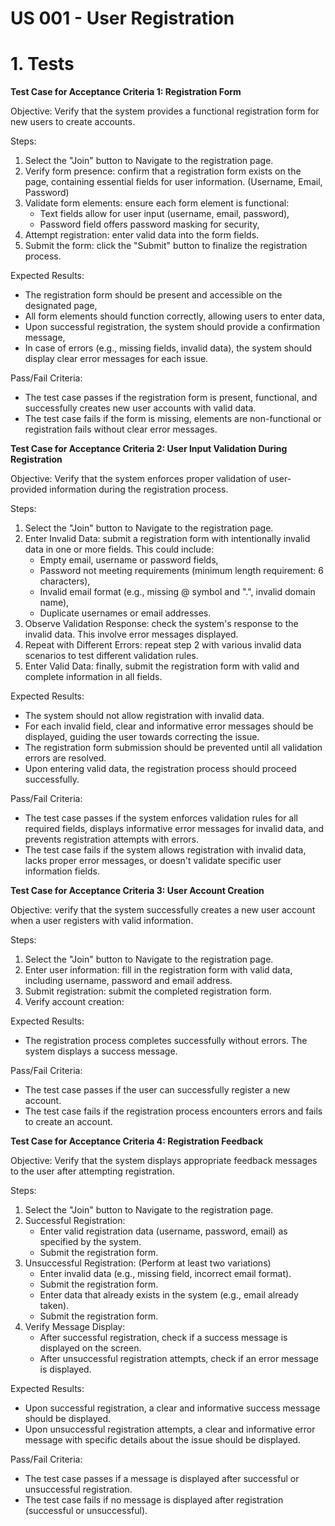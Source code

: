 # US 001 - User Registration

# 1. Tests 

**Test Case for Acceptance Criteria 1: Registration Form** 

Objective: Verify that the system provides a functional registration form for new users to create accounts.

Steps:

1. Select the "Join" button to Navigate to the registration page.
2. Verify form presence: confirm that a registration form exists on the page, containing essential fields for user information. (Username, Email, Password)
3. Validate form elements: ensure each form element is functional:
	* Text fields allow for user input (username, email, password),
	* Password field offers password masking for security, 
4. Attempt registration: enter valid data into the form fields.
5. Submit the form: click the "Submit" button to finalize the registration process.

Expected Results:

* The registration form should be present and accessible on the designated page,
* All form elements should function correctly, allowing users to enter data,
* Upon successful registration, the system should provide a confirmation message, 
* In case of errors (e.g., missing fields, invalid data), the system should display clear error messages for each issue.

Pass/Fail Criteria:

* The test case passes if the registration form is present, functional, and successfully creates new user accounts with valid data.
* The test case fails if the form is missing, elements are non-functional or registration fails without clear error messages. 


**Test Case for Acceptance Criteria 2: User Input Validation During Registration**

Objective: Verify that the system enforces proper validation of user-provided information during the registration process.

Steps:

1. Select the "Join" button to Navigate to the registration page.
2. Enter Invalid Data: submit a registration form with intentionally invalid data in one or more fields. This could include:
    * Empty email, username or password fields,
    * Password not meeting requirements (minimum length requirement: 6 characters),
    * Invalid email format (e.g., missing @ symbol and ".", invalid domain name),
    * Duplicate usernames or email addresses.
3. Observe Validation Response: check the system's response to the invalid data. This involve error messages displayed.
4. Repeat with Different Errors: repeat step 2 with various invalid data scenarios to test different validation rules.
5. Enter Valid Data: finally, submit the registration form with valid and complete information in all fields.

Expected Results:

* The system should not allow registration with invalid data.
* For each invalid field, clear and informative error messages should be displayed, guiding the user towards correcting the issue.
* The registration form submission should be prevented until all validation errors are resolved.
* Upon entering valid data, the registration process should proceed successfully.

Pass/Fail Criteria:

* The test case passes if the system enforces validation rules for all required fields, displays informative error messages for invalid data, and prevents registration attempts with errors.
* The test case fails if the system allows registration with invalid data, lacks proper error messages, or doesn't validate specific user information fields.


**Test Case for Acceptance Criteria 3: User Account Creation**

Objective: verify that the system successfully creates a new user account when a user registers with valid information.

Steps:

1. Select the "Join" button to Navigate to the registration page.
2. Enter user information: fill in the registration form with valid data, including username, password and email address.
3. Submit registration: submit the completed registration form.
4. Verify account creation:

Expected Results:

* The registration process completes successfully without errors. The system displays a success message.

Pass/Fail Criteria:

* The test case passes if the user can successfully register a new account.
* The test case fails if the registration process encounters errors and fails to create an account.


**Test Case for Acceptance Criteria 4: Registration Feedback**

Objective: Verify that the system displays appropriate feedback messages to the user after attempting registration.

Steps:

1. Select the "Join" button to Navigate to the registration page.
2. Successful Registration:
    * Enter valid registration data (username, password, email) as specified by the system.
    * Submit the registration form.
3. Unsuccessful Registration: (Perform at least two variations)
    * Enter invalid data (e.g., missing field, incorrect email format).
    * Submit the registration form.
    * Enter data that already exists in the system (e.g., email already taken).
    * Submit the registration form.
4. Verify Message Display:
    * After successful registration, check if a success message is displayed on the screen.
    * After unsuccessful registration attempts, check if an error message is displayed.

Expected Results:

* Upon successful registration, a clear and informative success message should be displayed.
* Upon unsuccessful registration attempts, a clear and informative error message with specific details about the issue should be displayed.

Pass/Fail Criteria:

* The test case passes if a message is displayed after successful or unsuccessful registration.
* The test case fails if no message is displayed after registration (successful or unsuccessful).












